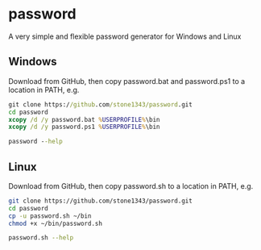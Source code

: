 # password

A very simple and flexible password generator for Windows and Linux

## Windows

Download from GitHub, then copy password.bat and password.ps1 to a location in PATH, e.g.

```bat
git clone https://github.com/stone1343/password.git
cd password
xcopy /d /y password.bat %USERPROFILE%\bin
xcopy /d /y password.ps1 %USERPROFILE%\bin

password --help
```

## Linux

Download from GitHub, then copy password.sh to a location in PATH, e.g.

```bash
git clone https://github.com/stone1343/password.git
cd password
cp -u password.sh ~/bin
chmod +x ~/bin/password.sh

password.sh --help
```
